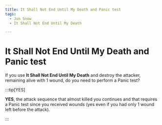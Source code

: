 ```yaml
---
title: It Shall Not End Until My Death and Panic test
tags:
  - Jon Snow
  - It Shall Not End Until My Death

---
```


# It Shall Not End Until My Death and Panic test

If you use **It Shall Not End Until My Death** and destroy the attacker, remaining alive with 1 wound, do you need to perform a Panic test?

:::tip[YES]

**YES**, the attack sequence that almost killed you continues and that requires a Panic test since you received wounds (yes even if you had only 1 wound left before the attack).

:::


